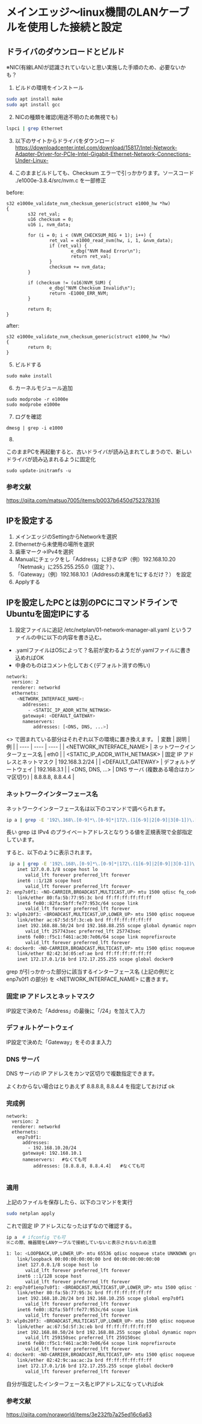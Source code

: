 # メインエッジ〜linux機間のLANケーブルを使用した接続と設定

## ドライバのダウンロードとビルド 
※NIC(有線LAN)が認識されていないと思い実施した手順のため、必要ないかも？

1.  ビルドの環境をインストール
```bash
sudo apt install make
sudo apt install gcc
```

2. NICの種類を確認(用途不明のため無視でも)
```bash
lspci | grep Ethernet
```

3. 以下のサイトからドライバをダウンロード
 https://downloadcenter.intel.com/download/15817/Intel-Network-Adapter-Driver-for-PCIe-Intel-Gigabit-Ethernet-Network-Connections-Under-Linux-

4. このままビルドしても、Checksum エラーで引っかかります。ソースコード ./e1000e-3.8.4/src/nvm.c を一部修正

before:
```
s32 e1000e_validate_nvm_checksum_generic(struct e1000_hw *hw)
{
        s32 ret_val;
        u16 checksum = 0;
        u16 i, nvm_data;

        for (i = 0; i < (NVM_CHECKSUM_REG + 1); i++) {
                ret_val = e1000_read_nvm(hw, i, 1, &nvm_data);
                if (ret_val) {
                        e_dbg("NVM Read Error\n"); 
                        return ret_val;
                }       
                checksum += nvm_data;
        }       

        if (checksum != (u16)NVM_SUM) {
                e_dbg("NVM Checksum Invalid\n");
                return -E1000_ERR_NVM;
        }       

        return 0;
}
```

after:
```
s32 e1000e_validate_nvm_checksum_generic(struct e1000_hw *hw)
{
        return 0;
} 
```

5. ビルドする
```
sudo make install
```

6. カーネルモジュール追加
```
sudo modprobe -r e1000e
sudo modprobe e1000e
```

7. ログを確認
```
dmesg | grep -i e1000
```

8.
このままPCを再起動すると、古いドライバが読み込まれてしまうので、新しいドライバが読み込まれるように固定化
```
sudo update-initramfs -u
```
### 参考文献
https://qiita.com/matsuo7005/items/b0037b6450d752378316

## IPを設定する

1. メインエッジのSettingからNetworkを選択
2. Ethernetから未使用の場所を選択
3. 歯車マーク→IPv4を選択
4. Manualにチェックをし「Address」に好きなIP（例）192.168.10.20　「Netmask」に255.255.255.0（固定？）、
5. 「Gateway」（例）192.168.10.1（Addressの末尾を1にするだけ？） を設定
6. Applyする


## IPを設定したPCとは別のPCにコマンドラインでUbuntuを固定IPにする

1. 設定ファイルに追記
/etc/netplan/01-network-manager-all.yaml というファイルの中に以下の内容を書き込む。

- .yamlファイルはOSによって？名前が変わるようだが.yamlファイルに書き込めればOK
- 中身のものはコメント化しておく(デフォルト消すの怖い)

```bash
network:
  version: 2
  renderer: networkd
  ethernets:
    <NETWORK_INTERFACE_NAME>:
      addresses:
        - <STATIC_IP_ADDR_WITH_NETMASK>
      gateway4: <DEFAULT_GATEWAY>
      nameservers:
          addresses: [<DNS, DNS, ...>]
```
<> で囲まれている部分はそれぞれ以下の環境に置き換えます。
|  変数  |  説明  |  例  |
| ---- | ---- | ---- |
|  <NETWORK_INTERFACE_NAME>  |  ネットワークインターフェース名  |  eth0  |
|  <STATIC_IP_ADDR_WITH_NETMASK>  |  固定 IP アドレスとネットマスク  |  192.168.3.2/24  |
|  <DEFAULT_GATEWAY>  |  	デフォルトゲートウェイ  |  192.168.3.1  |
|  <DNS, DNS, ...>  |  DNS サーバ (複数ある場合はカンマ区切り)  |  8.8.8.8, 8.8.4.4  |

### ネットワークインターフェース名
ネットワークインターフェース名は以下のコマンドで調べられます。
```bash
ip a | grep -E '192\.168\.[0-9]*\.[0-9]*|172\.(1[6-9]|2[0-9]|3[0-1])\.[0-9]*\.[0-9]*|10\.[0-9]*\.[0-9]*\.[0-9]*' -B 10
```

長い grep は IPv4 のプライベートアドレスとなりうる値を正規表現で全部指定しています。

すると、以下のように表示されます。

```bash
 ip a | grep -E '192\.168\.[0-9]*\.[0-9]*|172\.(1[6-9]|2[0-9]|3[0-1])\.[0-9]*\.[0-9]*|10\.[0-9]*\.[0-9]*\.[0-9]*' -B 10
    inet 127.0.0.1/8 scope host lo
       valid_lft forever preferred_lft forever
    inet6 ::1/128 scope host 
       valid_lft forever preferred_lft forever
2: enp7s0f1: <NO-CARRIER,BROADCAST,MULTICAST,UP> mtu 1500 qdisc fq_codel state DOWN group default qlen 1000
    link/ether 80:fa:5b:77:95:3c brd ff:ff:ff:ff:ff:ff
    inet6 fe80::82fa:5bff:fe77:953c/64 scope link 
       valid_lft forever preferred_lft forever
3: wlp0s20f3: <BROADCAST,MULTICAST,UP,LOWER_UP> mtu 1500 qdisc noqueue state UP group default qlen 1000
    link/ether ac:67:5d:5f:3c:eb brd ff:ff:ff:ff:ff:ff
    inet 192.168.88.50/24 brd 192.168.88.255 scope global dynamic noprefixroute wlp0s20f3
       valid_lft 257743sec preferred_lft 257743sec
    inet6 fe80::f5c1:f461:ac30:7e06/64 scope link noprefixroute 
       valid_lft forever preferred_lft forever
4: docker0: <NO-CARRIER,BROADCAST,MULTICAST,UP> mtu 1500 qdisc noqueue state DOWN group default 
    link/ether 02:42:3d:05:ef:ae brd ff:ff:ff:ff:ff:ff
    inet 172.17.0.1/16 brd 172.17.255.255 scope global docker0

```

grep が引っかかった部分に該当するインターフェース名 (上記の例だと enp7s0f1 の部分) を <NETWORK_INTERFACE_NAME> に書きます。

### 固定 IP アドレスとネットマスク
IP設定で決めた「Address」の最後に「/24」を加えて入力

### デフォルトゲートウェイ
IP設定で決めた「Gateway」をそのまま入力

### DNS サーバ
DNS サーバの IP アドレスをカンマ区切りで複数指定できます。

よくわからない場合はとりあえず 8.8.8.8, 8.8.4.4 を指定しておけば ok

### 完成例
```
network:
  version: 2
  renderer: networkd
  ethernets:
    enp7s0f1:
      addresses:
        - 192.168.10.20/24
      gateway4: 192.168.10.1
      nameservers: 　#なくても可
          addresses: [8.8.8.8, 8.8.4.4]　　#なくても可
          
```

### 適用
上記のファイルを保存したら、以下のコマンドを実行
```bash
sudo netplan apply
```

これで固定 IP アドレスになったはずなので確認する。

```bash
ip a  # ifconfig でも可
※この際、機器間をLANケーブルで接続していないと表示されないため注意
```

```bash
1: lo: <LOOPBACK,UP,LOWER_UP> mtu 65536 qdisc noqueue state UNKNOWN group default qlen 1000
    link/loopback 00:00:00:00:00:00 brd 00:00:00:00:00:00
    inet 127.0.0.1/8 scope host lo
       valid_lft forever preferred_lft forever
    inet6 ::1/128 scope host 
       valid_lft forever preferred_lft forever
2: enp7s0f1enp7s0f1: <BROADCAST,MULTICAST,UP,LOWER_UP> mtu 1500 qdisc fq_codel state UP group default qlen 1000
    link/ether 80:fa:5b:77:95:3c brd ff:ff:ff:ff:ff:ff
    inet 192.168.10.20/24 brd 192.168.10.255 scope global enp7s0f1
       valid_lft forever preferred_lft forever
    inet6 fe80::82fa:5bff:fe77:953c/64 scope link 
       valid_lft forever preferred_lft forever
3: wlp0s20f3: <BROADCAST,MULTICAST,UP,LOWER_UP> mtu 1500 qdisc noqueue state UP group default qlen 1000
    link/ether ac:67:5d:5f:3c:eb brd ff:ff:ff:ff:ff:ff
    inet 192.168.88.50/24 brd 192.168.88.255 scope global dynamic noprefixroute wlp0s20f3
       valid_lft 259150sec preferred_lft 259150sec
    inet6 fe80::f5c1:f461:ac30:7e06/64 scope link noprefixroute 
       valid_lft forever preferred_lft forever
4: docker0: <NO-CARRIER,BROADCAST,MULTICAST,UP> mtu 1500 qdisc noqueue state DOWN group default 
    link/ether 02:42:9c:aa:ac:2a brd ff:ff:ff:ff:ff:ff
    inet 172.17.0.1/16 brd 172.17.255.255 scope global docker0
       valid_lft forever preferred_lft forever

```

自分が指定したインターフェース名とIPアドレスになっていればok

### 参考文献
https://qiita.com/noraworld/items/3e232fb7a25ed16c6a63
